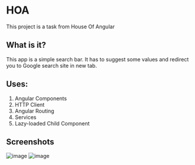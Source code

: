 # HOA

This project is a task from House Of Angular

## What is it?

This app is a simple search bar. It has to suggest some values and redirect you to Google search site in new tab.

## Uses: 

1. Angular Components
2. HTTP Client
3. Angular Routing
4. Services
5. Lazy-loaded Child Component

## Screenshots

![image](https://user-images.githubusercontent.com/106817036/172138365-a716cee1-bc61-4c76-af72-4802528ebf92.png)
![image](https://user-images.githubusercontent.com/106817036/172138610-0581492a-088a-4fac-9e6b-9b31fad1a4f4.png)

